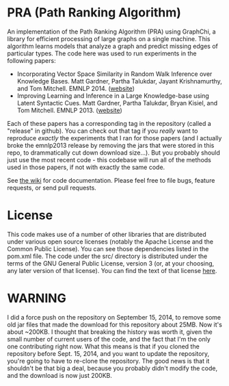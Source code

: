 PRA (Path Ranking Algorithm)
============================

An implementation of the Path Ranking Algorithm (PRA) using GraphChi, a library for efficient
processing of large graphs on a single machine.  This algorithm learns models that analyze a graph
and predict missing edges of particular types.  The code here was used to run experiments in the
following papers:

* Incorporating Vector Space Similarity in Random Walk Inference over Knowledge Bases.  Matt
  Gardner, Partha Talukdar, Jayant Krishnamurthy, and Tom Mitchell.  EMNLP 2014.
([website](http://rtw.ml.cmu.edu/emnlp2014_vector_space_pra))
* Improving Learning and Inference in a Large Knowledge-base using Latent Syntactic Cues.  Matt
  Gardner, Partha Talukdar, Bryan Kisiel, and Tom Mitchell.  EMNLP 2013.
([website](http://rtw.ml.cmu.edu/emnlp2013_pra))

Each of these papers has a corresponding tag in the repository (called a "release" in github).  You
can check out that tag if you _really_ want to reproduce _exactly_ the experiments that I ran for
those papers (and I actually broke the emnlp2013 release by removing the jars that were stored in
this repo, to drammatically cut down download size...).  But you probably should just use the most
recent code - this codebase will run all of the methods used in those papers, if not with exactly
the same code.

See [the wiki](http://github.com/matt-gardner/pra/wiki/Documentation) for code documentation.
Please feel free to file bugs, feature requests, or send pull requests.

License
=======

This code makes use of a number of other libraries that are distributed under various open source
licenses (notably the Apache License and the Common Public License).  You can see those
dependencies listed in the pom.xml file.  The code under the src/ directory is distributed under
the terms of the GNU General Public License, version 3 (or, at your choosing, any later version of
that license).  You can find the text of that license
[here](http://www.gnu.org/licenses/gpl-3.0.txt).

WARNING
=======

I did a force push on the repository on September 15, 2014, to remove some old jar files that made
the download for this repository about 25MB.  Now it's about ~200KB.  I thought that breaking the
history was worth it, given the small number of current users of the code, and the fact that I'm
the only one contributing right now.  What this means is that if you cloned the repository before
Sept. 15, 2014, and you want to update the repository, you're going to have to re-clone the
repository.  The good news is that it shouldn't be that big a deal, because you probably didn't
modify the code, and the download is now just 200KB.
